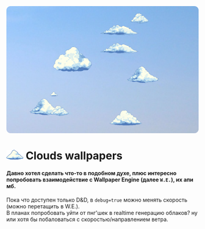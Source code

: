 ![wallpaper example](./wallpapers_example.png)

# ![lil cloud](./public/Cloudy-Pack-Free/_Sunny%20Clouds/Dithered/Cloud-27.png) Clouds wallpapers
#### Давно хотел сделать что-то в подобном духе, плюс интересно попробовать взаимодействие с Wallpaper Engine (далее `W.E.`), их апи мб.

Пока что доступен только D&D, в `debug=true` можно менять скорость (можно перетащить в W.E.).\
В планах попробовать уйти от пнг'шек в realtime генерацию облаков? ну или хотя бы побаловаться с скоростью/направлением ветра.